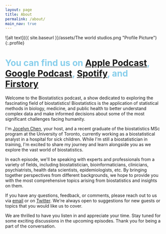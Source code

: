 ```yaml
---
layout: page
title: About
permalink: /about/
main_nav: true
---
```


![alt text]({{ site.baseurl }}/assets/The world studios.png "Profile Picture"){:.profile}

# <span style="color:skyblue">You can find us on</span> [Apple Podcast](https://podcasts.apple.com/us/podcast/biostatistics-podcast/id1668038660)<span style="color:skyblue">, </span>[Google Podcast]()<span style="color:skyblue">, </span>[Spotify](https://open.spotify.com/show/43mEKUBMM5uwYrAoYMZs5J?si=c36ec73a2d8f4026)<span style="color:skyblue">, and</span> [Firstory](https://open.firstory.me/user/cldconwj80j2g01tj60hj3s3l)


Welcome to the Biostatistics podcast, a show dedicated to exploring the fascinating field of biostatistics! Biostatistics is the application of statistical methods in biology, medicine, and public health to better understand complex data and make informed decisions about some of the most significant challenges facing humanity.

I'm [Jocelyn Chen]((https://www.linkedin.com/in/ziming-jocelyn-chen-428053124)), your host, and a recent graduate of the biostatistics MSc program at the University of Toronto, currently working as a biostatistical analyst in a hospital for sick children. While I'm still a biostatistician in training, I'm excited to share my journey and learn alongside you as we explore the vast world of biostatistics.

In each episode, we'll be speaking with experts and professionals from a variety of fields, including biostatistician, bioinformaticians, clinicians, psychiatrists, health data scientists, epidemiologists, etc. By bringing together perspectives from different backgrounds, we hope to provide you with the most comprehensive topics arising from biostatistics and insights on them.

If you have any questions, feedback, or comments, please reach out to us via  [email](biostatisticspodcast@gmail.com) or on [Twitter](https://twitter.com/choochoojczm). We're always open to suggestions for new guests or topics that you would like us to cover.

We are thrilled to have you listen in and appreciate your time. Stay tuned for some exciting discussions in the upcoming episodes. Thank you for being a part of the conversation.

